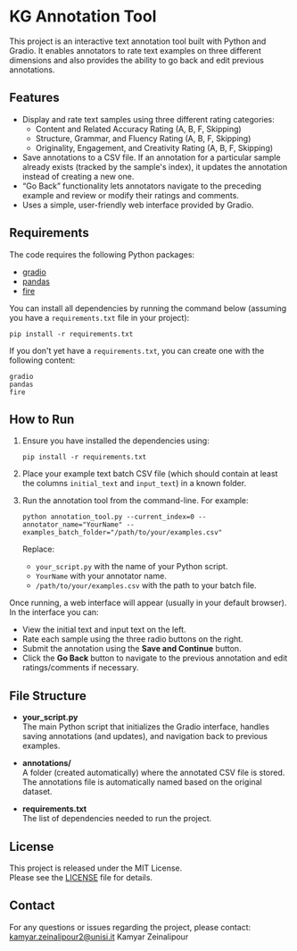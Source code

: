 # KG Annotation Tool

This project is an interactive text annotation tool built with Python and Gradio. It enables annotators to rate text examples on three different dimensions and also provides the ability to go back and edit previous annotations.

## Features

- Display and rate text samples using three different rating categories:
  - Content and Related Accuracy Rating (A, B, F, Skipping)
  - Structure, Grammar, and Fluency Rating (A, B, F, Skipping)
  - Originality, Engagement, and Creativity Rating (A, B, F, Skipping)
- Save annotations to a CSV file. If an annotation for a particular sample already exists (tracked by the sample's index), it updates the annotation instead of creating a new one.
- “Go Back” functionality lets annotators navigate to the preceding example and review or modify their ratings and comments.
- Uses a simple, user-friendly web interface provided by Gradio.

## Requirements

The code requires the following Python packages:

- [gradio](https://pypi.org/project/gradio/)
- [pandas](https://pypi.org/project/pandas/)
- [fire](https://pypi.org/project/fire/)

You can install all dependencies by running the command below (assuming you have a `requirements.txt` file in your project):

    pip install -r requirements.txt

If you don't yet have a `requirements.txt`, you can create one with the following content:

    gradio
    pandas
    fire

## How to Run

1. Ensure you have installed the dependencies using:

       pip install -r requirements.txt

2. Place your example text batch CSV file (which should contain at least the columns `initial_text` and `input_text`) in a known folder.

3. Run the annotation tool from the command-line. For example:

       python annotation_tool.py --current_index=0 --annotator_name="YourName" --examples_batch_folder="/path/to/your/examples.csv"

   Replace:
   - `your_script.py` with the name of your Python script.
   - `YourName` with your annotator name.
   - `/path/to/your/examples.csv` with the path to your batch file.

Once running, a web interface will appear (usually in your default browser). In the interface you can:
- View the initial text and input text on the left.
- Rate each sample using the three radio buttons on the right.
- Submit the annotation using the **Save and Continue** button.
- Click the **Go Back** button to navigate to the previous annotation and edit ratings/comments if necessary.

## File Structure

- **your_script.py**  
  The main Python script that initializes the Gradio interface, handles saving annotations (and updates), and navigation back to previous examples.

- **annotations/**  
  A folder (created automatically) where the annotated CSV file is stored. The annotations file is automatically named based on the original dataset.

- **requirements.txt**  
  The list of dependencies needed to run the project.

## License

This project is released under the MIT License.  
Please see the [LICENSE](LICENSE) file for details.

## Contact

For any questions or issues regarding the project, please contact:
kamyar.zeinalipour2@unisi.it
Kamyar Zeinalipour

